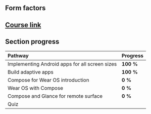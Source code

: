 ## Form factors

## [Course link](https://developer.android.com/courses/pathways/jetpack-compose-for-android-developers-5)

## Section progress

| Pathway                                        | Progress  |
|:-----------------------------------------------|:----------|
| Implementing Android apps for all screen sizes | **100 %** |
| Build adaptive apps                            | **100 %** |
| Compose for Wear OS introduction               | **0 %**   |
| Wear OS with Compose                           | **0 %**   |
| Compose and Glance for remote surface          | **0 %**   |
| Quiz                                           |           |
